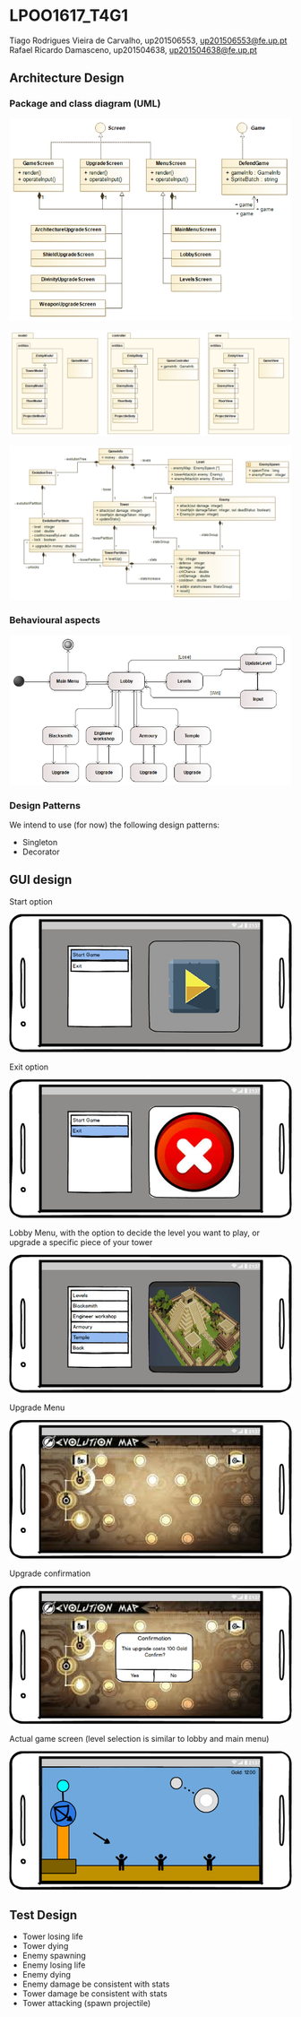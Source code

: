 # LPOO1617_T4G1

Tiago Rodrigues Vieira de Carvalho, up201506553, up201506553@fe.up.pt  
Rafael Ricardo Damasceno, up201504638, up201504638@fe.up.pt

## Architecture Design

### Package and class diagram (UML)

![](https://github.com/titarta/LPOO1617_T4G1/raw/master/Defend/README-res/Screen.png)

![](https://github.com/titarta/LPOO1617_T4G1/raw/master/Defend/README-res/Game.png)

![](https://github.com/titarta/LPOO1617_T4G1/raw/master/Defend/README-res/gameLogic.png)

### Behavioural aspects

![](https://github.com/titarta/LPOO1617_T4G1/raw/master/Defend/README-res/StateMachine.png)

### Design Patterns

We intend to use (for now) the following design patterns:
* Singleton
* Decorator

## GUI design

Start option

![](https://github.com/titarta/LPOO1617_T4G1/raw/master/Defend/README-res/Start_MainMenu_Mockup.png)

Exit option

![](https://github.com/titarta/LPOO1617_T4G1/raw/master/Defend/README-res/Exit_MainMenu_Mockup.png)

Lobby Menu, with the option to decide the level you want to play, or upgrade a specific piece of your tower

![](https://github.com/titarta/LPOO1617_T4G1/raw/master/Defend/README-res/LobbyMenu_Mockup.png)

Upgrade Menu

![](https://github.com/titarta/LPOO1617_T4G1/raw/master/Defend/README-res/UpgradeMenu_Mockup.png)

Upgrade confirmation

![](https://github.com/titarta/LPOO1617_T4G1/raw/master/Defend/README-res/ConfirmUpgradeMenu_Mockup.png)

Actual game screen (level selection is similar to lobby and main menu)

![](https://github.com/titarta/LPOO1617_T4G1/raw/master/Defend/README-res/Game_Mockup.png)

## Test Design

* Tower losing life
* Tower dying
* Enemy spawning
* Enemy losing life
* Enemy dying
* Enemy damage be consistent with stats
* Tower damage be consistent with stats
* Tower attacking (spawn projectile)
